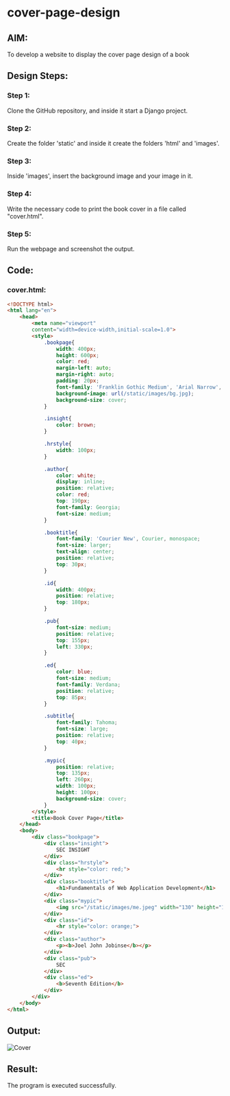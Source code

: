 # cover-page-design
## AIM:
To develop a website to display the cover page design of a book

## Design Steps:

### Step 1:
Clone the GitHub repository, and inside it start a Django project.
### Step 2:
Create the folder 'static' and inside it create the folders 'html' and 'images'.
### Step 3:
Inside 'images', insert the background image and your image in it.
### Step 4:
Write the necessary code to print the book cover in a file called "cover.html".
### Step 5:
Run the webpage and screenshot the output.

## Code:
### cover.html:
```html
<!DOCTYPE html>
<html lang="en">
    <head>
        <meta name="viewport"
        content="width=device-width,initial-scale=1.0">
        <style>
            .bookpage{
                width: 400px;
                height: 600px;
                color: red;
                margin-left: auto;
                margin-right: auto;
                padding: 20px;
                font-family: 'Franklin Gothic Medium', 'Arial Narrow', Arial, sans-serif;
                background-image: url(/static/images/bg.jpg);
                background-size: cover;
            }

            .insight{
                color: brown;
            }

            .hrstyle{
                width: 100px;
            }

            .author{
                color: white;
                display: inline;
                position: relative;
                color: red;
                top: 190px;
                font-family: Georgia;
                font-size: medium;
            }

            .booktitle{
                font-family: 'Courier New', Courier, monospace;
                font-size: larger;
                text-align: center;
                position: relative;
                top: 30px;
            }

            .id{
                width: 400px;
                position: relative;
                top: 180px;
            }

            .pub{
                font-size: medium;
                position: relative;
                top: 155px;
                left: 330px;
            }

            .ed{
                color: blue;
                font-size: medium;
                font-family: Verdana;
                position: relative;
                top: 85px;
            }

            .subtitle{
                font-family: Tahoma;
                font-size: large;
                position: relative;
                top: 40px;
            }

            .mypic{
                position: relative;
                top: 135px;
                left: 260px;
                width: 100px;
                height: 100px;
                background-size: cover;
            }
        </style>
        <title>Book Cover Page</title>
    </head>
    <body>
        <div class="bookpage">
            <div class="insight">
                SEC INSIGHT
            </div>
            <div class="hrstyle">
                <hr style="color: red;">
            </div>
            <div class="booktitle">
                <h1>Fundamentals of Web Application Development</h1>
            </div>
            <div class="mypic">
                <img src="/static/images/me.jpeg" width="130" height="145" alt="">
            </div>
            <div class="id">
                <hr style="color: orange;">
            </div>
            <div class="author">
                <p><b>Joel John Jobinse</b></p>
            </div>
            <div class="pub">
                SEC
            </div>
            <div class="ed">
                <b>Seventh Edition</b>
            </div>
        </div>
    </body>
</html>
```

## Output:
![Cover](/static/images/cover.JPG)

## Result:
The program is executed successfully.
